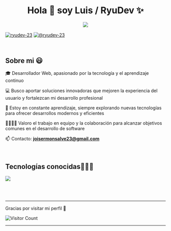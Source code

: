<h1 align="center">Hola 👋  soy Luis / RyuDev ✨ </h1> 

<p align="center">
  <a href="https://github.com/DenverCoder1/readme-typing-svg"><img src="https://readme-typing-svg.herokuapp.com?font=Time+New+Roman&color=cyan&size=25¢er=true&vCenter=true&width=600&height=100&lines=Desarrollador+Web+y+Autodidacta;Me+encanta+aprender+cosas+nuevas;Código,+café+y+ganas+de+aprender"></a>
</p>

<p align="left">
<a href="https://linkedin.com/in/ryudev" target="_blank"><img align="center" src="https://img.shields.io/badge/LinkedIn-0077B5?style=for-the-badge&logo=linkedin&logoColor=white" alt="ryudev-23"/></a>
<a href = "mailto:joisermonsalve23@gmail.com" target="_blank"><img align="center" src="https://img.shields.io/badge/Gmail-D14836?style=for-the-badge&logo=gmail&logoColor=white" alt="@ryudev-23"  /></a>
  </p>
<br>

<h2>Sobre mi 😃</h2>
<!--Intro start-->

<p align="left">
🎓 Desarrollador Web, apasionado por la tecnología y el aprendizaje continuo

💻 Busco aportar soluciones innovadoras que mejoren la experiencia del usuario y fortalezcan mi desarrollo profesional

📝 Estoy en constante aprendizaje, siempre explorando nuevas tecnologías para ofrecer desarrollos modernos y eficientes

👨‍💻👩‍💻 Valoro el trabajo en equipo y la colaboración para alcanzar objetivos comunes en el desarrollo de software

📫 Contacto: **joisermonsalve23@gmail.com**
<!--Intro end-->
</p>
<br>

<h2 >Tecnologías conocidas👨🏻‍💻</h2>
<!--tech stack icons-->
<p align="left">
  <a href="https://skillicons.dev">
    <img src="https://skillicons.dev/icons?i=vscode,idea,postman,js,py,java,php,css,html,angular,astro,spring,tailwind,mysql,postgres,mongodb,git,github&perline=12" />
  </a>
</p>
<br>
<br>

<hr>

Gracias por visitar mi perfil :gem:


![Visitor Count](https://profile-counter.glitch.me/ryudev-23/count.svg)

<hr>
<!--- trophy (start) -->


</p>        
<!--- stats (end) -->
